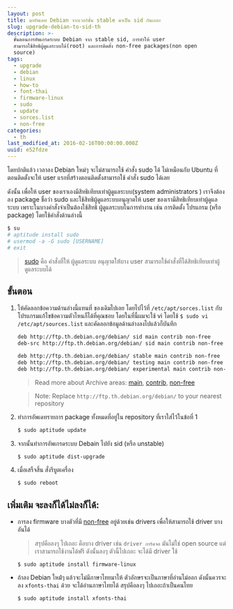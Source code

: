 ```yaml
---
layout: post
title: มาอัพเดท Debian จากเวอร์ชั่น stable มาเป็น sid กันเถอะ
slug: upgrade-debian-to-sid-th
description: >-
  ขั้นตอนการอัพเกรดระบบ Debian จาก stable sid, การทำให้ user
  สามารถใช้สิทธิผู้ดูแลระบบได้(root) และการติดตั้ง non-free packages(non open
  source)
tags:
  - upgrade
  - debian
  - linux
  - how-to
  - font-thai
  - firmware-linux
  - sudo
  - update
  - sorces.list
  - non-free
categories:
  - th
last_modified_at: 2016-02-16T00:00:00.000Z
uuid: e52fdze
---
```


โดยปกติแล้ว เวลาลง Debian ใหม่ๆ จะไม่สามารถใช้ คำสั่ง sudo ได้ ไม่เหมือนกับ Ubuntu ที่ตอนติดตั้งจะให้ user แรกที่สร้างตอนติดตั้งสามารถใช้ คำสั่ง sudo ได้เลย 

ดังนั้น เพื่อให้ user ของเราเองมีสิทธิเทียบเท่าผู้ดูแลระบบ(system administrators ) เราจึงต้องลง package ชื่อว่า sudo และใช้สิทธิผู้ดูแลระบบอนุญาตให้ user ของเรามีสิทธิเทียบเท่าผู้ดูแลระบบ เพราะในบางคำสั่งจำเป็นต้องใช้สิทธิ ผู้ดูแลระบบในการทำงาน เช่น การติดตั้ง โปรแกรม (หรือ package) โดยใช้คำสั่งด้านล่างนี้ 

```bash
$ su
# aptitude install sudo
# usermod -a -G sudo [USERNAME]
# exit
```

> [sudo](https://wiki.debian.org/sudo) คือ คำสั่งที่ให้ ผู้ดูแลระบบ อนุญาตให้่บาง user สามารถใช้คำสั่งที่ได้สิทธิเทียบเท่าผู้ดูแลระบบได้

## ขั้นตอน

1. ให้คัดลอกข้อความด้านล่างนี้แทนที่ ของเดิมไปเลย โดยไปไว้ที่ `/etc/apt/sorces.list` กับโปรแกรมแก้ไขข้อความตัวไหนก็ได้ที่คุณชอบ โดยในที่นี้ผมจะใช้ vi โดยใช้ `$ sudo vi /etc/apt/sources.list` และคัดลอกข้อมูลด้านล่างลงไปแล้วก็บันทึก

    ```bash
    deb http://ftp.th.debian.org/debian/ sid main contrib non-free
    deb-src http://ftp.th.debian.org/debian/ sid main contrib non-free

    deb http://ftp.th.debian.org/debian/ stable main contrib non-free
    deb http://ftp.th.debian.org/debian/ testing main contrib non-free
    deb http://ftp.th.debian.org/debian/ experimental main contrib non-free
    ```
    > Read more about Archive areas:
    > [main](https://www.debian.org/doc/debian-policy/ch-archive.html#s-main), 
    > [contrib](https://www.debian.org/doc/debian-policy/ch-archive.html#s-contrib), 
    > [non-free](https://www.debian.org/doc/debian-policy/ch-archive.html#s-non-free)
    
    > Note: Replace `http://ftp.th.debian.org/debian/` to your nearest repository 
    
2. ทำการอัพเดทรายการ package ทั้งหมดที่อยู่ใน repository ที่เราใส่ไว้ในข้อที่ 1

    ```bash
    $ sudo aptitude update
    ```
    
2. จากนั้นทำการอัพเกรดระบบ Debain ไปยัง sid (หรือ unstable)

    ```bash
    $ sudo aptitude dist-upgrade
    ```
3. เมื่อเสร็จสิ้น สั่งรีบูตเครื่อง

    ```bash
    $ sudo reboot
    ```

## เพิ่มเติม จะลงก็ได้ไม่ลงก็ได้:

- การลง firmware บางตัวที่มี [non-free](https://www.debian.org/doc/debian-policy/ch-archive.html#s-non-free) อยู่ด้วยเช่น drivers เพื่อให้สามารถใช้ driver บางอันได้ 

    > สรุปคือลงๆ ไปเถอะ คือบาง driver เช่น `driver การ์ดจอ` มันไม่ใช่ open source แต่เราสามารถใช้งานได้ฟรี ดังนั้นลงๆ ตัวนี้ไปเถอะ จะได้มี driver ใช้

    ```
    $ sudo aptitude install firmware-linux
    ```

- ถ้าลง Debian ใหม่้ๆ แล้วจะไม่มีภาษาไทยมาให้ ตัวอักษรจะเป็นภาษาที่อ่านไม่ออก ดังนั้นควรจะลง `xfonts-thai` ด้วย จะได้อ่านภาษาไทยได้ สรุปคือลงๆ ไปเถอะถ้าเป็นคนไทย

    ```
    $ sudo aptitude install xfonts-thai
    ```
